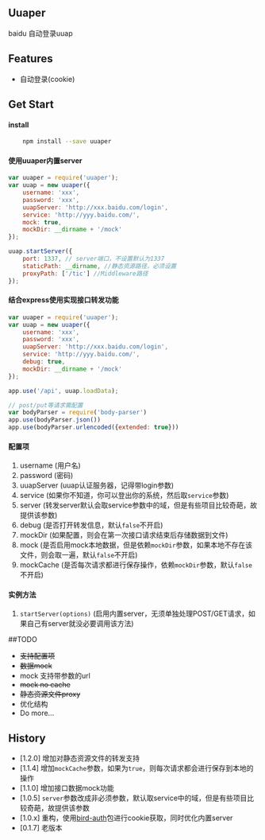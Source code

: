 ## Uuaper

baidu 自动登录uuap

## Features
*   自动登录(cookie)

## Get Start

#### install

``` bash
    npm install --save uuaper
```

#### 使用uuaper内置server

```js
var uuaper = require('uuaper');
var uuap = new uuaper({
    username: 'xxx',
    password: 'xxx',
    uuapServer: 'http://xxx.baidu.com/login',
    service: 'http://yyy.baidu.com/',
    mock: true,
    mockDir: __dirname + '/mock'
});

uuap.startServer({
    port: 1337, // server端口，不设置默认为1337
    staticPath: __dirname, //静态资源路径，必须设置
    proxyPath: ['/tic'] //Middleware路径
});
```

#### 结合express使用实现接口转发功能

```js
var uuaper = require('uuaper');
var uuap = new uuaper({
    username: 'xxx',
    password: 'xxx',
    uuapServer: 'http://xxx.baidu.com/login',
    service: 'http://yyy.baidu.com/',
    debug: true,
    mockDir: __dirname + '/mock'
});

app.use('/api', uuap.loadData);

// post/put等请求需配置
var bodyParser = require('body-parser')
app.use(bodyParser.json())
app.use(bodyParser.urlencoded({extended: true}))
```

#### 配置项

1. username  (用户名)
2. password  (密码)
3. uuapServer (uuap认证服务器，记得带login参数)
4. service (如果你不知道，你可以登出你的系统，然后取`service`参数)
4. server (转发server默认会取service参数中的域，但是有些项目比较奇葩，故提供该参数)
5. debug (是否打开转发信息，默认`false`不开启)
6. mockDir (如果配置，则会在第一次接口请求结束后存储数据到文件)
7. mock (是否启用mock本地数据，但是依赖`mockDir`参数，如果本地不存在该文件，则会取一遍，默认`false`不开启)
8. mockCache (是否每次请求都进行保存操作，依赖`mockDir`参数，默认`false`不开启)

#### 实例方法

1. `startServer(options)` (启用内置server，无须单独处理POST/GET请求，如果自己有server就没必要调用该方法)

##TODO

*  ~~支持配置项~~
*  ~~数据mock~~
*  mock 支持带参数的url
*  ~~mock no cache~~
*  ~~静态资源文件proxy~~
*  优化结构
*  Do more...

## History

- [1.2.0] 增加对静态资源文件的转发支持
- [1.1.4] 增加`mockCache`参数，如果为`true`，则每次请求都会进行保存到本地的操作
- [1.1.0] 增加接口数据mock功能
- [1.0.5] `server`参数改成非必须参数，默认取service中的域，但是有些项目比较奇葩，故提供该参数
- [1.0.x] 重构，使用[bird-auth](https://www.npmjs.com/package/bird-auth)包进行cookie获取，同时优化内置server
- [0.1.7] 老版本
